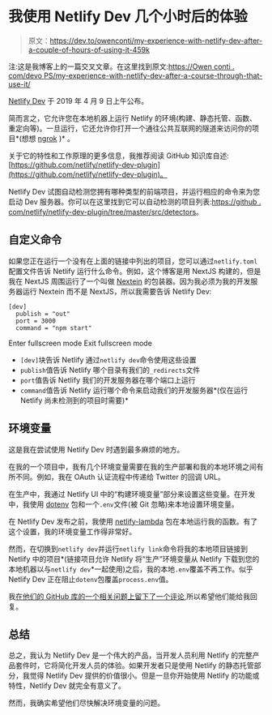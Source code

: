 # 我使用 Netlify Dev 几个小时后的体验

> 原文：<https://dev.to/owenconti/my-experience-with-netlify-dev-after-a-couple-of-hours-of-using-it-459k>

注:这是我博客上的一篇交叉文章。在这里找到原文:[https://Owen conti . com/devo PS/my-experience-with-netlify-dev-after-a-course-through-that-use-it/](https://owenconti.com/devops/my-experience-with-netlify-dev-after-a-couple-hours-using-it/)

[Netlify Dev](https://www.netlify.com/products/dev/) 于 2019 年 4 月 9 日上午公布。

简而言之，它允许您在本地机器上运行 Netlify 的环境(构建、静态托管、函数、重定向等)。一旦运行，它还允许你打开一个通往公共互联网的隧道来访问你的项目*(想想 [ngrok](https://ngrok.com/) )* 。

关于它的特性和工作原理的更多信息，我推荐阅读 GitHub 知识库自述:[https://github.com/netlify/netlify-dev-plugin](https://github.com/netlify/netlify-dev-plugin)。

Netlify Dev 试图自动检测您拥有哪种类型的前端项目，并运行相应的命令来为您启动 Dev 服务器。你可以在这里找到它可以自动检测的项目列表:[https://github . com/netlify/netlify-dev-plugin/tree/master/src/detectors](https://github.com/netlify/netlify-dev-plugin/tree/master/src/detectors)。

## 自定义命令

如果您正在运行一个没有在上面的链接中列出的项目，您可以通过`netlify.toml`配置文件告诉 Netlify 运行什么命令。例如，这个博客是用 NextJS 构建的，但是我在 NextJS 周围运行了一个叫做 [Nextein](https://github.com/elmasse/nextein) 的包装器。因为我必须为我的开发服务器运行 Nextein 而不是 NextJS，所以我需要告诉 Netlify Dev:

```
[dev]
  publish = "out"
  port = 3000
  command = "npm start" 
```

Enter fullscreen mode Exit fullscreen mode

*   `[dev]`块告诉 Netlify 通过`netlify dev`命令使用这些设置
*   `publish`值告诉 Netlify 哪个目录有我们的`_redirects`文件
*   `port`值告诉 Netlify 我们的开发服务器在哪个端口上运行
*   `command`值告诉 Netlify 运行哪个命令来启动我们的开发服务器*(仅在运行 Netlify 尚未检测到的项目时需要)*

## 环境变量

这是我在尝试使用 Netlify Dev 时遇到最多麻烦的地方。

在我的一个项目中，我有几个环境变量需要在我的生产部署和我的本地环境之间有所不同。例如，我在 OAuth 认证流程中传递给 Twitter 的回调 URL。

在生产中，我通过 Netlify UI 中的“构建环境变量”部分来设置这些变量。在开发中，我使用 [dotenv](https://github.com/motdotla/dotenv) 包和一个`.env`文件(被 Git 忽略)来本地设置环境变量。

在 Netlify Dev 发布之前，我使用 [netlify-lambda](https://github.com/netlify/netlify-lambda) 包在本地运行我的函数。有了这个设置，我的环境变量工作得非常好。

然而，在切换到`netlify dev`并运行`netlify link`命令将我的本地项目链接到 Netlify 中的项目*(链接项目允许 Netlify 将“生产”环境变量从 Netlify 下载到您的本地机器以与`netlify dev`*一起使用)之后，我的本地`.env`覆盖不再工作。似乎 Netlify Dev 正在阻止`dotenv`包覆盖`process.env`值。

我[在他们的 GitHub 库的一个相关问题上留下了一个评论](https://github.com/netlify/netlify-dev-plugin/issues/60#issuecomment-481497474),所以希望他们能给我回复。

## 总结

总之，我认为 Netlify Dev 是一个伟大的产品，当开发人员利用 Netlify 的完整产品套件时，它将简化开发人员的体验。如果开发者只是使用 Netlify 的静态托管部分，我觉得 Netlify Dev 提供的价值很小。但是一旦你开始使用 Netlify 的功能或特性，Netlify Dev 就完全有意义了。

然而，我确实希望他们尽快解决环境变量的问题。
